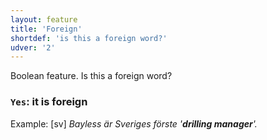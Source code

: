```yaml
---
layout: feature
title: 'Foreign'
shortdef: 'is this a foreign word?'
udver: '2'
---
```


Boolean feature. Is this a foreign word? 

### <a name="Yes">`Yes`</a>: it is foreign

Example: [sv] _Bayless är Sveriges förste '<b>drilling manager</b>'._
<!-- Interlanguage links updated Po 11. listopadu 2024, 20:09:41 CET -->
